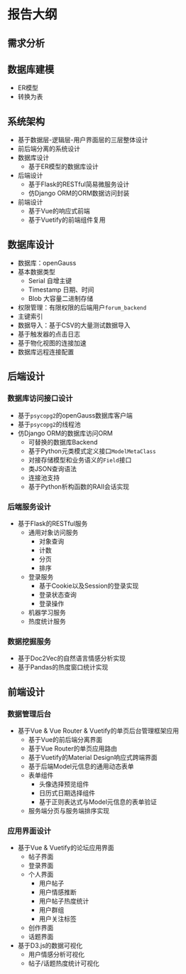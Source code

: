 # 报告大纲
## 需求分析
## 数据库建模
- ER模型
- 转换为表
## 系统架构
- 基于数据层-逻辑层-用户界面层的三层整体设计
- 前后端分离的系统设计
- 数据库设计
  - 基于ER模型的数据库设计
- 后端设计
  - 基于Flask的RESTful简易微服务设计
  - 仿Django ORM的ORM数据访问封装
- 前端设计
  - 基于Vue的响应式前端
  - 基于Vuetify的前端组件复用

## 数据库设计
- 数据库：openGauss
- 基本数据类型
  - Serial 自增主键
  - Timestamp 日期、时间
  - Blob 大容量二进制存储
- 权限管理：有限权限的后端用户`forum_backend`
- 主键索引
- 数据导入：基于CSV的大量测试数据导入
- 基于触发器的点击日志
- 基于物化视图的连接加速
- 数据库远程连接配置
## 后端设计
### 数据库访问接口设计
- 基于`psycopg2`的openGauss数据库客户端
- 基于`psycopg2`的线程池
- 仿Django ORM的数据库访问ORM
  - 可替换的数据库Backend
  - 基于Python元类模式定义接口`ModelMetaClass`
  - 对接存储模型和业务语义的`Field`接口
  - 类JSON查询语法
  - 连接池支持
  - 基于Python析构函数的RAII会话实现

### 后端服务设计
- 基于Flask的RESTful服务
  - 通用对象访问服务
    - 对象查询
    - 计数
    - 分页
    - 排序
  - 登录服务
    - 基于Cookie以及Session的登录实现
    - 登录状态查询
    - 登录操作
  - 机器学习服务
  - 热度统计服务

### 数据挖掘服务
- 基于Doc2Vec的自然语言情感分析实现
- 基于Pandas的热度窗口统计实现

## 前端设计
### 数据管理后台
- 基于Vue & Vue Router & Vuetify的单页后台管理框架应用
  - 基于Vue的前后端分离界面
  - 基于Vue Router的单页应用路由
  - 基于Vuetify的Material Design响应式跨端界面
  - 基于后端Model元信息的通用动态表单
  - 表单组件
    - 头像选择预览组件
    - 日历式日期选择组件
    - 基于正则表达式与Model元信息的表单验证
  - 服务端分页与服务端排序实现

### 应用界面设计
- 基于Vue & Vuetify的论坛应用界面
  - 帖子界面
  - 登录界面
  - 个人界面
    - 用户帖子
    - 用户情感推断
    - 用户帖子热度统计
    - 用户群组
    - 用户关注标签
  - 创作界面
  - 话题界面
- 基于D3.js的数据可视化
  - 用户情感分析可视化
  - 帖子/话题热度统计可视化